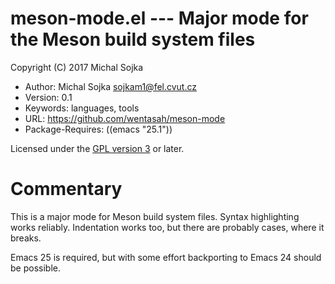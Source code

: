 # meson-mode.el --- Major mode for the Meson build system files

Copyright (C) 2017  Michal Sojka

* Author: Michal Sojka <sojkam1@fel.cvut.cz>
* Version: 0.1
* Keywords: languages, tools
* URL: https://github.com/wentasah/meson-mode
* Package-Requires: ((emacs "25.1"))

Licensed under the [GPL version 3](http://www.gnu.org/licenses/) or later.

# Commentary

This is a major mode for Meson build system files. Syntax
highlighting works reliably. Indentation works too, but there are
probably cases, where it breaks.

Emacs 25 is required, but with some effort backporting to Emacs 24
should be possible.
